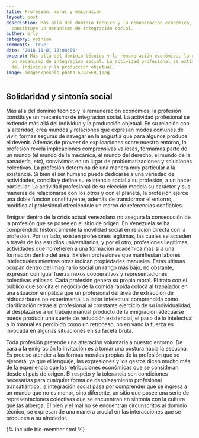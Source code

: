 ```yaml
---
title: Profesión, moral y emigración
layout: post
description: Más allá del dominio técnico y la remuneración económica, la profesión
  constituye un mecanismo de integración social.
author: erly
category: opinion
comments: 'true'
date: '2016-11-01 12:00:00'
excerpt: Más allá del dominio técnico y la remuneración económica, la profesión constituye
  un mecanismo de integración social. La actividad profesional se extiende más allá
  del individuo y la producción objetual.
image: images/pexels-photo-57825ER.jpeg
---
```


## Solidaridad y sintonía social

Más allá del dominio técnico y la remuneración económica, la profesión constituye un mecanismo de integración social. La actividad profesional se extiende más allá del individuo y la producción objetual. En su relación con la alteridad, crea mundos y relaciones que expresan modos comunes de vivir, formas seguras de navegar en la angustia que para algunos produce el devenir. Además de proveer de explicaciones sobre nuestro entorno, la profesión revela implicaciones comprensivas valiosas, formamos parte de un mundo (el mundo de la mecánica, el mundo del derecho, el mundo de la panadería, etc), convivimos en un lugar de problematizaciones y soluciones colectivas. La profesión determina de una manera muy particular a la existencia. Si bien el ser humano puede dedicarse a una variedad de actividades, concilia y define su existencia social a su profesión, a un hacer particular. La actividad profesional de su elección modela su carácter y sus maneras de relacionarse con los otros y con el planeta, la profesión ejerce una doble función constituyente, además de transformar el entorno, modifica al profesional ofreciéndole un marco de referencias confiables.

Emigrar dentro de la crisis actual venezolana no asegura la consecución de la profesión que se posee en el sitio de origen. En Venezuela se ha comprendido históricamente la movilidad social en relación directa con la profesión. Por un lado, existen profesiones legítimas, las cuales se acceden a través de los estudios universitarios, y por el otro, profesiones ilegítimas, actividades que no refieren a una formación académica más sí a una formación dentro del área. Existen profesiones que manifiestan labores intelectuales mientras otras indican propiedades manuales. Estas últimas ocupan dentro del imaginario social un rango más bajo, no obstante, expresan con igual fuerza nexos cooperativos y representaciones colectivas valiosas. Cada profesión genera su propia moral. El trato con el público que solicita el negocio de la comida rápida coloca al trabajador en una situación empática que un profesional del área de extracción de hidrocarburos no experimenta. La labor intelectual comprendida como clarificación retrae al profesional al constante ejercicio de su individualidad, al desplazarse a un trabajo manual producto de la emigración adecuarse puede producir una suerte de reducción existencial, el paso de lo intelectual a lo manual es percibido como un retroceso, no en vano la fuerza es invocada en algunas situaciones en su faceta bruta.

Toda profesión pretende una alteración voluntaria a nuestro entorno. De cara a la emigración la invitación es a tomar una postura hacia la escucha. Es preciso atender a las formas morales propias de la profesión que se ejercerá, ya que el lenguaje, las expresiones y los gestos dicen mucho más de la experiencia que las retribuciones económicas que se consideran desde el país de origen. El respeto y la tolerancia son condiciones necesarias para cualquier forma de desplazamiento profesional transatlántico, la integración social pasa por comprender que se ingresa a un mundo que no es menor, sino diferente, un sitio que posee una serie de representaciones colectivas que se encuentran en sintonía con la cultura que las alberga. El bien y el mal no se encuentran circunscritos al dominio técnico, se expresan de una manera crucial en las interacciones que se producen a su alrededor.

  {% include bio-member.html %}
